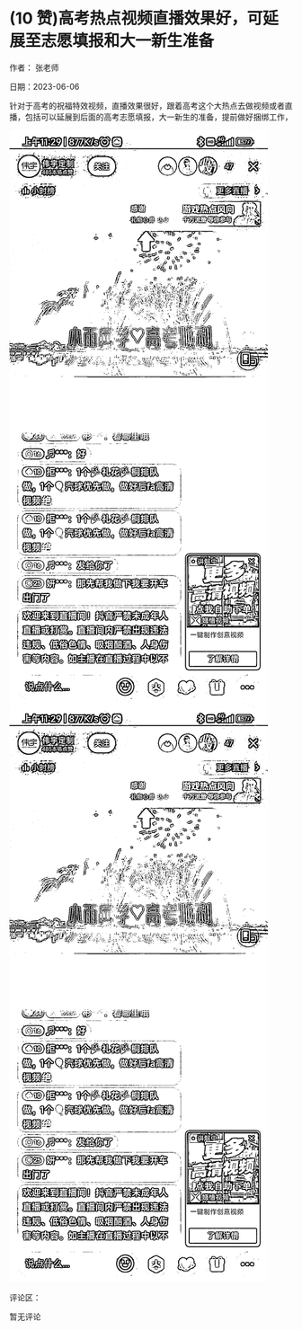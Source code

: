 
# (10 赞)高考热点视频直播效果好，可延展至志愿填报和大一新生准备

作者：  张老师

日期：2023-06-06

针对于高考的祝福特效视频，直播效果很好，跟着高考这个大热点去做视频或者直播，包括可以延展到后面的高考志愿填报，大一新生的准备，提前做好捆绑工作，

![](img/gaokao-xiangguan_0884.png)![](img/gaokao-xiangguan_0889.png)

评论区：

暂无评论
